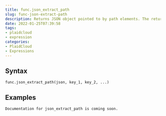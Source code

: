 ```yaml
---
title: func.json_extract_path
slug: func-json-extract-path
description: Returns JSON object pointed to by path elements. The return value will be a type of JSON.
date: 2022-01-25T07:39:58
tags:
- plaidcloud
- expression
categories:
- PlaidCloud
- Expressions
---
```



## Syntax



```
func.json_extract_path(json, key_1, key_2, ...)
```


## Examples



```
Documentation for json_extract_path is coming soon.
```
